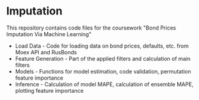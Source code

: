 # Imputation
This repository contains code files for the coursework "Bond Prices Imputation Via Machine Learning"
* Load Data - Code for loading data on bond prices, defaults, etc. from Moex API and RusBonds
* Feature Generation - Part of the applied filters and calculation of main filters
* Models - Functions for model estimation, code validation, permutation feature importance
* Inference - Calculation of model MAPE, calculation of ensemble MAPE, plotting feature importance
